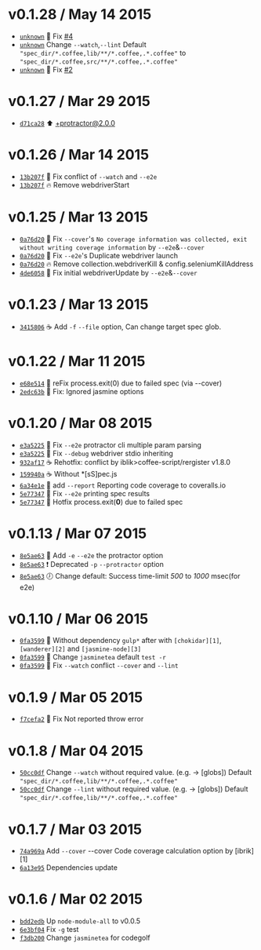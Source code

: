 v0.1.28 / May 14 2015
=========================
 * [`unknown`][22] :bug: Fix [#4][22A]
 * [`unknown`][23] Change `--watch`,`--lint` Default `"spec_dir/*.coffee,lib/**/*.coffee,.*.coffee"` to `"spec_dir/*.coffee,src/**/*.coffee,.*.coffee"`
 * [`unknown`][24] :bug: Fix [#2][24A]

[22]: https://github.com/59naga/jasminetea/commit/7030d81c79c2e1405193c7455a121f2f17a35467
[22A]: https://github.com/59naga/jasminetea/issues/4
[23]: https://github.com/59naga/jasminetea/commit/649663a301a33f124f7c93b4cb79ce1d17da2d66
[24]: https://github.com/59naga/jasminetea/commit/
[24A]: https://github.com/59naga/jasminetea/issues/2

v0.1.27 / Mar 29 2015
=========================
 * [`d71ca28`][21] :arrow_up: +protractor@2.0.0

[21]: https://github.com/59naga/jasminetea/commit/d71ca285f9e0f93baf435e7709273d13ceb9680e

v0.1.26 / Mar 14 2015
=========================
 * [`13b207f`][20] :bug: Fix conflict of `--watch` and `--e2e`
 * [`13b207f`][20] :fire: Remove webdriverStart

[20]: https://github.com/59naga/jasminetea/commit/13b207faa07a080e3632a2ff9e6f8a171f82071d

v0.1.25 / Mar 13 2015
=========================
 * [`0a76d20`][18] :bug: Fix `--cover`'s `No coverage information was collected, exit without writing coverage information` by `--e2e`&`--cover`
 * [`0a76d20`][18] :bug: Fix `--e2e`'s Duplicate webdriver launch
 * [`0a76d20`][18] :fire: Remove collection.webdriverKill & config.seleniumKillAddress
 * [`4de6058`][19] :bug: Fix initial webdriverUpdate by `--e2e`&`--cover`

[18]: https://github.com/59naga/jasminetea/commit/0a76d20e0c50e36d6e613576b68d53251f995fb0
[19]: https://github.com/59naga/jasminetea/commit/4de60586b1619ae8e9b54d96c0f18f027ba9d6d2

v0.1.23 / Mar 13 2015
=========================
 * [`3415806`][17] :coffee: Add `-f` `--file` option, Can change target spec glob.

[17]: https://github.com/59naga/jasminetea/commit/3415806b39226adc6e8d8622ec2420f25c2863fc#diff-67d0ac7f02a12f93fe738f53eed7d485L34

v0.1.22 / Mar 11 2015
=========================
 * [`e68e514`][15] :bug: reFix process.exit(0) due to failed spec (via --cover)
 * [`2edc63b`][16] :bug: Fix: Ignored jasmine options

[15]: https://github.com/59naga/jasminetea/commit/e68e514efd29d902ccd0d6655ae736af05f3031e
[16]: https://github.com/59naga/jasminetea/commit/2edc63bb92eb50daf18bfbd94c7cf93469e73870

v0.1.20 / Mar 08 2015
=========================
 * [`e3a5225`][10] :bug: Fix `--e2e` protractor cli multiple param parsing
 * [`e3a5225`][10] :bug: Fix `--debug` webdriver stdio inheriting
 * [`932af17`][11] :coffee: Rehotfix: conflict by iblik>coffee-script/rergister v1.8.0
 * [`159940a`][12] :coffee: Without *[sS]pec.js
 * [`6a34e1e`][13] :green_heart: add `--report` Reporting code coverage to coveralls.io
 * [`5e77347`][14] :bug: Fix `--e2e` printing spec results
 * [`5e77347`][14] :bug: Hotfix process.exit(__0__) due to failed spec

[10]: https://github.com/59naga/jasminetea/commit/e3a52257e82525eb23388fc58b4b1bd9602e3b29
[11]: https://github.com/59naga/jasminetea/commit/932af1739302eadbb46009177d3bf7f49483e823
[12]: https://github.com/59naga/jasminetea/commit/159940a69ad0bc23c4c1d854119b48cf2815d9d6
[13]: https://github.com/59naga/jasminetea/commit/6a34e1ec8f50937933f2f9ab9ad44a304fa02c7c
[14]: https://github.com/59naga/jasminetea/commit/5e77347558ec0769ea7b1fd22ec4dcbe921308c9

v0.1.13 / Mar 07 2015
=========================
 * [`8e5ae63`][09] :sushi: Add `-e` `--e2e` the protractor option
 * [`8e5ae63`][09] :exclamation: Deprecated `-p` `--protractor` option
 * [`8e5ae63`][09] :clock7: Change default: Success time-limit _500_ to _1000_ msec(for e2e)

[09]: https://github.com/59naga/jasminetea/commit/8e5ae63640ddc5614ace5e12e2e4d9e38a8f6ceb

v0.1.10 / Mar 06 2015
=========================
 * [`0fa3599`][08] :lipstick: Without dependency `gulp*` after with `[chokidar][1]`,`[wanderer][2]` and `[jasmine-node][3]`
 * [`0fa3599`][08] :lipstick: Change `jasminetea` default `test -r`
 * [`0fa3599`][08] :bug: Fix `--watch` conflict `--cover` and `--lint`

[08]: https://github.com/59naga/jasminetea/commit/0fa3599a53e88a18c1fcaebcb9b44ed5ded92026

v0.1.9 / Mar 05 2015
=========================
 * [`f7cefa2`][07] :bug: Fix Not reported throw error

[07]: https://github.com/59naga/jasminetea/commit/f7cefa2be1bf27f27b8feec815f5ed8e3e66dc46

v0.1.8 / Mar 04 2015
=========================
 * [`50cc0df`][06] Change `--watch` without required value. (e.g. <globs> -> [globs])
    Default `"spec_dir/*.coffee,lib/**/*.coffee,.*.coffee"`
 * [`50cc0df`][06] Change `--lint` without required value. (e.g. <globs> -> [globs])
    Default `"spec_dir/*.coffee,lib/**/*.coffee,.*.coffee"`

[06]: https://github.com/59naga/jasminetea/commit/50cc0df352a9773c796bcfeba6e8d27fa5cabf00


v0.1.7 / Mar 03 2015
=========================
 * [`74a969a`][04] Add `--cover` --cover Code coverage calculation option by [ibrik][1]
 * [`6a13e95`][05] Dependencies update

[04]: https://github.com/59naga/jasminetea/commit/74a969a3b5cdf7d7e67aab200b4add65638a7791
[05]: https://github.com/59naga/jasminetea/commit/6a13e95593bf3ca960bed7ecb5a0f43ebe8124e0

v0.1.6 / Mar 02 2015
=========================
 * [`bdd2edb`][01] Up `node-module-all` to v0.0.5
 * [`6e3bf04`][02] Fix `-g` test
 * [`f3db200`][03] Change `jasminetea` for codegolf

[01]: https://github.com/59naga/node-module-all/commit/bdd2edb0664420a011c6b4d1bf92e9cc61974ac3
[02]: https://github.com/59naga/jasminetea/commit/6e3bf04bf233459e632e3cfde8fb7d638f0ae347
[03]: https://github.com/59naga/jasminetea/commit/f3db2008c93f30cac4d365fa341350643e7c2679

[01]: https://github.com/Constellation/ibrik

[00]: https://github.com/59naga/jasminetea/commit/